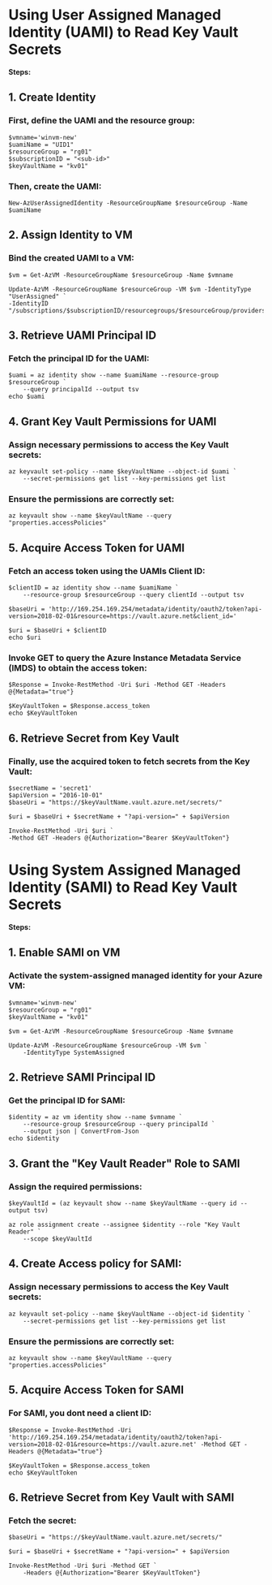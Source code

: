 # Using User Assigned Managed Identity (UAMI) to Read Key Vault Secrets

**Steps:**

## 1.	Create Identity
### First, define the UAMI and the resource group:
```
$vmname='winvm-new' 
$uamiName = "UID1"  
$resourceGroup = "rg01"  
$subscriptionID = "<sub-id>"  
$keyVaultName = "kv01"  
```
### Then, create the UAMI:
```
New-AzUserAssignedIdentity -ResourceGroupName $resourceGroup -Name $uamiName
```
## 2.	Assign Identity to VM
### Bind the created UAMI to a VM:
```
$vm = Get-AzVM -ResourceGroupName $resourceGroup -Name $vmname

Update-AzVM -ResourceGroupName $resourceGroup -VM $vm -IdentityType "UserAssigned" `
-IdentityID "/subscriptions/$subscriptionID/resourcegroups/$resourceGroup/providers/Microsoft.ManagedIdentity/userAssignedIdentities/$uamiName"
```
## 3.	Retrieve UAMI Principal ID
### Fetch the principal ID for the UAMI:
```
$uami = az identity show --name $uamiName --resource-group $resourceGroup `
    --query principalId --output tsv  
echo $uami 
```
## 4.	Grant Key Vault Permissions for UAMI
### Assign necessary permissions to access the Key Vault secrets:
```
az keyvault set-policy --name $keyVaultName --object-id $uami `
    --secret-permissions get list --key-permissions get list 
```
### Ensure the permissions are correctly set:
```
az keyvault show --name $keyVaultName --query "properties.accessPolicies"
```
## 5.	Acquire Access Token for UAMI
### Fetch an access token using the UAMIs Client ID:
```
$clientID = az identity show --name $uamiName `
    --resource-group $resourceGroup --query clientId --output tsv

$baseUri = 'http://169.254.169.254/metadata/identity/oauth2/token?api-version=2018-02-01&resource=https://vault.azure.net&client_id='

$uri = $baseUri + $clientID  
echo $uri
```

### Invoke GET to query the Azure Instance Metadata Service (IMDS) to obtain the access token:
```
$Response = Invoke-RestMethod -Uri $uri -Method GET -Headers @{Metadata="true"}

$KeyVaultToken = $Response.access_token  
echo $KeyVaultToken
```
## 6.	Retrieve Secret from Key Vault
### Finally, use the acquired token to fetch secrets from the Key Vault:
```
$secretName = 'secret1' 
$apiVersion = "2016-10-01" 
$baseUri = "https://$keyVaultName.vault.azure.net/secrets/" 

$uri = $baseUri + $secretName + "?api-version=" + $apiVersion 

Invoke-RestMethod -Uri $uri `
-Method GET -Headers @{Authorization="Bearer $KeyVaultToken"} 
```

# Using System Assigned Managed Identity (SAMI) to Read Key Vault Secrets

**Steps:**

## 1.	Enable SAMI on VM
### Activate the system-assigned managed identity for your Azure VM:
```
$vmname='winvm-new'  
$resourceGroup = "rg01"  
$keyVaultName = "kv01"  

$vm = Get-AzVM -ResourceGroupName $resourceGroup -Name $vmname 

Update-AzVM -ResourceGroupName $resourceGroup -VM $vm `
    -IdentityType SystemAssigned 
```
## 2.	Retrieve SAMI Principal ID
### Get the principal ID for SAMI:
```
$identity = az vm identity show --name $vmname `
    --resource-group $resourceGroup --query principalId `
    --output json | ConvertFrom-Json  
echo $identity 
```
## 3.	Grant the "Key Vault Reader" Role to SAMI
### Assign the required permissions:
```
$keyVaultId = (az keyvault show --name $keyVaultName --query id --output tsv) 

az role assignment create --assignee $identity --role "Key Vault Reader" `
    --scope $keyVaultId 
```
## 4.	Create Access policy for SAMI:
### Assign necessary permissions to access the Key Vault secrets:
```
az keyvault set-policy --name $keyVaultName --object-id $identity `
    --secret-permissions get list --key-permissions get list 
```
### Ensure the permissions are correctly set:
```
az keyvault show --name $keyVaultName --query "properties.accessPolicies"
```
## 5.	Acquire Access Token for SAMI
### For SAMI, you dont need a client ID:
```
$Response = Invoke-RestMethod -Uri 'http://169.254.169.254/metadata/identity/oauth2/token?api-version=2018-02-01&resource=https://vault.azure.net' -Method GET -Headers @{Metadata="true"} 

$KeyVaultToken = $Response.access_token  
echo $KeyVaultToken 
```
## 6.	Retrieve Secret from Key Vault with SAMI
### Fetch the secret:
```
$baseUri = "https://$keyVaultName.vault.azure.net/secrets/" 

$uri = $baseUri + $secretName + "?api-version=" + $apiVersion 

Invoke-RestMethod -Uri $uri -Method GET `
    -Headers @{Authorization="Bearer $KeyVaultToken"}
```
